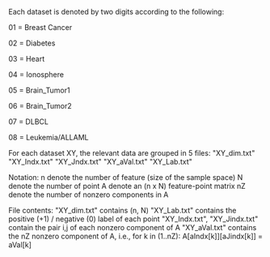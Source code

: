 Each dataset is denoted by two digits according to the following:

01 = Breast Cancer

02 = Diabetes

03 = Heart

04 = Ionosphere

05 = Brain_Tumor1

06 = Brain_Tumor2

07 = DLBCL

08 = Leukemia/ALLAML


For each dataset XY, the relevant data are grouped in 5 files:
"XY_dim.txt"
"XY_Indx.txt"
"XY_Jndx.txt"
"XY_aVal.txt"
"XY_Lab.txt"

Notation:
n  denote the number of feature (size of the sample space)
N  denote the number of point
A  denote an (n x N) feature-point matrix
nZ denote the number of nonzero components in A

File contents:
"XY_dim.txt"                  contains (n, N)
"XY_Lab.txt"                  contains the positive (+1) / negative (0) label of each point
"XY_Indx.txt", "XY_Jindx.txt" contain the pair i,j of each nonzero component of A
"XY_aVal.txt"                 contains the nZ nonzero component of A, i.e., for k in (1..nZ): A[aIndx[k]][aJindx[k]] = aVal[k]

